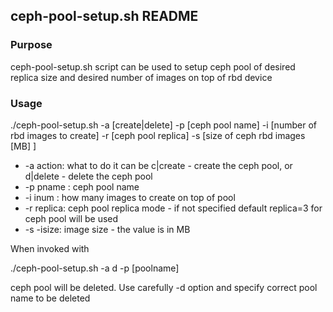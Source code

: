 ## ceph-pool-setup.sh README

### Purpose 
ceph-pool-setup.sh script can be used to setup ceph pool of desired replica size and desired number of images on top of 
rbd device 

### Usage 

./ceph-pool-setup.sh -a [create|delete] -p [ceph pool name] -i [number of rbd images to create] -r [ceph pool replica] -s [size of ceph rbd images [MB] ] 
 
- -a action: what to do it can be c|create - create the ceph pool, or d|delete - delete the ceph pool
- -p pname : ceph pool name
- -i inum : how many images to create on top of pool
- -r replica: ceph pool replica mode - if not specified default replica=3 for ceph pool will be used
- -s -isize: image size - the value is in MB

When invoked with

./ceph-pool-setup.sh -a d -p [poolname] 

ceph pool will be deleted. Use carefully -d option and specify correct pool name to be deleted 



